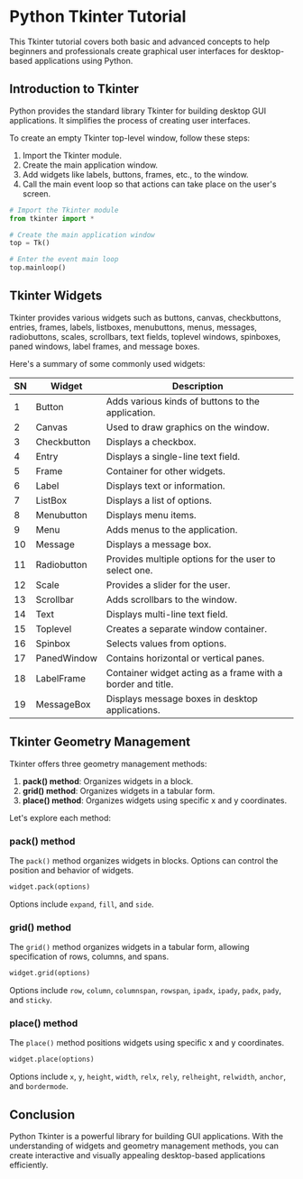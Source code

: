 # Python Tkinter Tutorial

This Tkinter tutorial covers both basic and advanced concepts to help beginners and professionals create graphical user interfaces for desktop-based applications using Python.

## Introduction to Tkinter

Python provides the standard library Tkinter for building desktop GUI applications. It simplifies the process of creating user interfaces.

To create an empty Tkinter top-level window, follow these steps:

1. Import the Tkinter module.
2. Create the main application window.
3. Add widgets like labels, buttons, frames, etc., to the window.
4. Call the main event loop so that actions can take place on the user's screen.

```python
# Import the Tkinter module
from tkinter import *

# Create the main application window
top = Tk()

# Enter the event main loop
top.mainloop()
```

## Tkinter Widgets

Tkinter provides various widgets such as buttons, canvas, checkbuttons, entries, frames, labels, listboxes, menubuttons, menus, messages, radiobuttons, scales, scrollbars, text fields, toplevel windows, spinboxes, paned windows, label frames, and message boxes.

Here's a summary of some commonly used widgets:

| SN  | Widget       | Description                                                  |
| --- | ------------ | ------------------------------------------------------------ |
| 1   | Button       | Adds various kinds of buttons to the application.            |
| 2   | Canvas       | Used to draw graphics on the window.                         |
| 3   | Checkbutton  | Displays a checkbox.                                         |
| 4   | Entry        | Displays a single-line text field.                           |
| 5   | Frame        | Container for other widgets.                                 |
| 6   | Label        | Displays text or information.                                |
| 7   | ListBox      | Displays a list of options.                                  |
| 8   | Menubutton   | Displays menu items.                                         |
| 9   | Menu         | Adds menus to the application.                               |
| 10  | Message      | Displays a message box.                                      |
| 11  | Radiobutton  | Provides multiple options for the user to select one.        |
| 12  | Scale        | Provides a slider for the user.                              |
| 13  | Scrollbar    | Adds scrollbars to the window.                               |
| 14  | Text         | Displays multi-line text field.                             |
| 15  | Toplevel     | Creates a separate window container.                        |
| 16  | Spinbox      | Selects values from options.                                 |
| 17  | PanedWindow  | Contains horizontal or vertical panes.                       |
| 18  | LabelFrame   | Container widget acting as a frame with a border and title. |
| 19  | MessageBox   | Displays message boxes in desktop applications.              |

## Tkinter Geometry Management

Tkinter offers three geometry management methods:

1. **pack() method**: Organizes widgets in a block.
2. **grid() method**: Organizes widgets in a tabular form.
3. **place() method**: Organizes widgets using specific x and y coordinates.

Let's explore each method:

### pack() method

The `pack()` method organizes widgets in blocks. Options can control the position and behavior of widgets.

```python
widget.pack(options)
```

Options include `expand`, `fill`, and `side`.

### grid() method

The `grid()` method organizes widgets in a tabular form, allowing specification of rows, columns, and spans.

```python
widget.grid(options)
```

Options include `row`, `column`, `columnspan`, `rowspan`, `ipadx`, `ipady`, `padx`, `pady`, and `sticky`.

### place() method

The `place()` method positions widgets using specific x and y coordinates.

```python
widget.place(options)
```

Options include `x`, `y`, `height`, `width`, `relx`, `rely`, `relheight`, `relwidth`, `anchor`, and `bordermode`.

## Conclusion

Python Tkinter is a powerful library for building GUI applications. With the understanding of widgets and geometry management methods, you can create interactive and visually appealing desktop-based applications efficiently.

